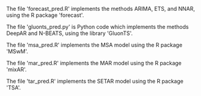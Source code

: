 The file 'forecast_pred.R' implements the methods ARIMA, ETS, and NNAR, using the R package 'forecast'.

The file 'gluonts_pred.py' is Python code which implements the methods DeepAR and N-BEATS, using the library 'GluonTS'.

The file 'msa_pred.R' implements the MSA model using the R package 'MSwM'.

The file 'mar_pred.R' implements the MAR model using the R package 'mixAR'.

The file 'tar_pred.R' implements the SETAR model using the R package 'TSA'.
